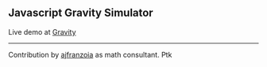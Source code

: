 ## Javascript Gravity Simulator

Live demo at [Gravity](http://ybrodsky.github.io/gravity/)



---
Contribution by [ajfranzoia](https://github.com/ajfranzoia) as math consultant. Ptk
